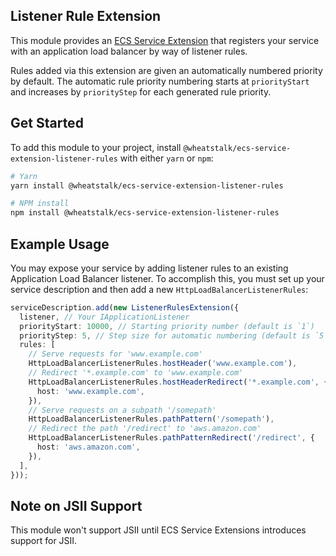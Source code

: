 ## Listener Rule Extension

This module provides an [ECS Service Extension](https://www.npmjs.com/package/@aws-cdk-containers/ecs-service-extensions)
that registers your service with an application load balancer by way of listener
rules.

Rules added via this extension are given an automatically numbered priority by
default. The automatic rule priority numbering starts at `priorityStart` and
increases by `priorityStep` for each generated rule priority.

## Get Started

To add this module to your project, install `@wheatstalk/ecs-service-extension-listener-rules`
with either `yarn` or `npm`:

```bash
# Yarn
yarn install @wheatstalk/ecs-service-extension-listener-rules

# NPM install
npm install @wheatstalk/ecs-service-extension-listener-rules
```

## Example Usage

You may expose your service by adding listener rules to an existing Application
Load Balancer listener. To accomplish this, you must set up your service
description and then add a new `HttpLoadBalancerListenerRules`:

```ts
serviceDescription.add(new ListenerRulesExtension({
  listener, // Your IApplicationListener
  priorityStart: 10000, // Starting priority number (default is `1`)
  priorityStep: 5, // Step size for automatic numbering (default is `5`)
  rules: [
    // Serve requests for 'www.example.com'
    HttpLoadBalancerListenerRules.hostHeader('www.example.com'),
    // Redirect '*.example.com' to 'www.example.com'
    HttpLoadBalancerListenerRules.hostHeaderRedirect('*.example.com', {
      host: 'www.example.com',
    }),
    // Serve requests on a subpath '/somepath'
    HttpLoadBalancerListenerRules.pathPattern('/somepath'),
    // Redirect the path '/redirect' to 'aws.amazon.com'
    HttpLoadBalancerListenerRules.pathPatternRedirect('/redirect', {
      host: 'aws.amazon.com',
    }),
  ],
}));
```

## Note on JSII Support

This module won't support JSII until ECS Service Extensions introduces support
for JSII.
